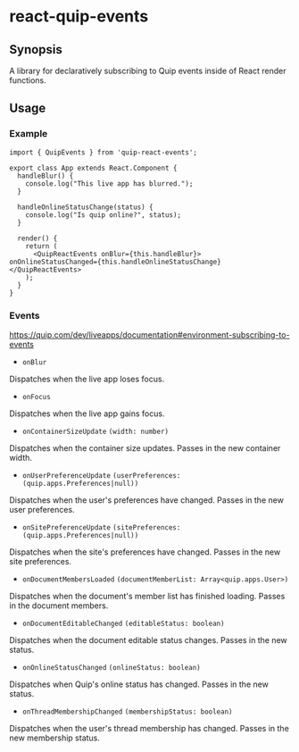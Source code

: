 # react-quip-events

## Synopsis

A library for declaratively subscribing to Quip events inside of React render functions.

## Usage

### Example

```
import { QuipEvents } from 'quip-react-events';

export class App extends React.Component {
  handleBlur() {
    console.log("This live app has blurred.");
  }

  handleOnlineStatusChange(status) {
    console.log("Is quip online?", status);
  }

  render() {
    return (
      <QuipReactEvents onBlur={this.handleBlur}> onOnlineStatusChanged={this.handleOnlineStatusChange}</QuipReactEvents>
    );
  }
}

```

### Events

https://quip.com/dev/liveapps/documentation#environment-subscribing-to-events

- `onBlur`

Dispatches when the live app loses focus.

- `onFocus`

Dispatches when the live app gains focus.

- `onContainerSizeUpdate` `(width: number)`

Dispatches when the container size updates. Passes in the new container width.

- `onUserPreferenceUpdate` `(userPreferences: (quip.apps.Preferences|null))`

Dispatches when the user's preferences have changed. Passes in the new user preferences.

- `onSitePreferenceUpdate` `(sitePreferences: (quip.apps.Preferences|null))`

Dispatches when the site's preferences have changed. Passes in the new site preferences.

- `onDocumentMembersLoaded` `(documentMemberList: Array<quip.apps.User>)`

Dispatches when the document's member list has finished loading. Passes in the document members.

- `onDocumentEditableChanged` `(editableStatus: boolean)`

Dispatches when the document editable status changes. Passes in the new status.

- `onOnlineStatusChanged` `(onlineStatus: boolean)`

Dispatches when Quip's online status has changed. Passes in the new status.

- `onThreadMembershipChanged` `(membershipStatus: boolean)`

Dispatches when the user's thread membership has changed. Passes in the new membership status.
